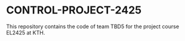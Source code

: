 # CONTROL-PROJECT-2425

This repository contains the code of team TBD5 for the project course EL2425 at KTH.
